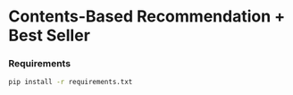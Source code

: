 # Contents-Based Recommendation + Best Seller  
### Requirements
```bash
pip install -r requirements.txt
```
